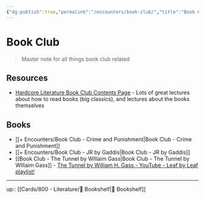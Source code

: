 ```yaml
---
{"dg-publish":true,"permalink":"/encounters/book-club/","title":"Book Club","tags":["📝","📝/🌞","on/bookclub","on/books"]}
---
```



# Book Club

> Master note for all things book club related

## Resources

- [Hardcore Literature Book Club Contents Page](https://www.patreon.com/posts/hardcore-book-48439779) - Lots of great lectures about how to read books (big classics), and lectures about the books themselves
## Books
- [[+ Encounters/Book Club - Crime and Punishment\|Book Club - Crime and Punishment]]
- [[+ Encounters/Book Club - JR by Gaddis\|Book Club - JR by Gaddis]]
- [[Book Club - The Tunnel by WIllaim Gass\|Book Club - The Tunnel by WIllaim Gass]] - [The Tunnel by William H. Gass - YouTube - Leaf by Leaf playlist!](https://www.youtube.com/watch?v=HYOR62TCvVw&t=29335s)

---
up:: [[Cards/800 - Literature/📗 Bookshelf\|📗 Bookshelf]]

